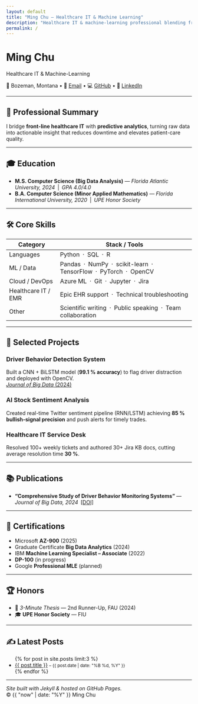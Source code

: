 ```yaml
---
layout: default
title: "Ming Chu — Healthcare IT & Machine Learning"
description: "Healthcare IT & machine-learning professional blending frontline support with data-driven innovation to improve patient care."
permalink: /
---
```


# **Ming Chu**  
Healthcare IT & Machine-Learning

📍 Bozeman, Montana  •  📧 [Email](mailto:mingcomputerscience@gmail.com)  •  💻 [GitHub](https://github.com/mingislight)  •  🔗 [LinkedIn](https://www.linkedin.com/in/mingislight)

---

## 🧠 Professional Summary

I bridge **front-line healthcare IT** with **predictive analytics**, turning raw data into actionable insight that reduces downtime and elevates patient-care quality.

---

## 🎓 Education

- **M.S. Computer Science (Big Data Analysis)** — *Florida Atlantic University, 2024* | *GPA 4.0/4.0*  
- **B.A. Computer Science (Minor Applied Mathematics)** — *Florida International University, 2020* | *UPE Honor Society*

---

## 🛠️ Core Skills

| **Category**             | **Stack / Tools**                                   |
|--------------------------|-----------------------------------------------------|
| Languages                | Python · SQL · R                                    |
| ML / Data                | Pandas · NumPy · scikit-learn · TensorFlow · PyTorch · OpenCV |
| Cloud / DevOps           | Azure ML · Git · Jupyter · Jira                      |
| Healthcare IT / EMR      | Epic EHR support · Technical troubleshooting         |
| Other                    | Scientific writing · Public speaking · Team collaboration |

---

## 💼 Selected Projects

### Driver Behavior Detection System  
Built a CNN + BiLSTM model (**99.1 % accuracy**) to flag driver distraction and deployed with OpenCV.  
[*Journal of Big Data* (2024)](https://doi.org/10.1186/s40537-024-00890-0)

### AI Stock Sentiment Analysis  
Created real-time Twitter sentiment pipeline (RNN/LSTM) achieving **85 % bullish-signal precision** and push alerts for timely trades.

### Healthcare IT Service Desk  
Resolved 100+ weekly tickets and authored 30+ Jira KB docs, cutting average resolution time **30 %**.

---

## 📚 Publications

- **“Comprehensive Study of Driver Behavior Monitoring Systems”** — *Journal of Big Data, 2024* [[DOI]](https://doi.org/10.1186/s40537-024-00890-0)

---

## 🧾 Certifications

- Microsoft **AZ-900** (2025)  
- Graduate Certificate **Big Data Analytics** (2024)  
- IBM **Machine Learning Specialist – Associate** (2022)  
- **DP-100** (in progress)  
- Google **Professional MLE** (planned)

---

## 🏆 Honors

- 🥉 *3-Minute Thesis* — 2nd Runner-Up, FAU (2024)  
- 🎓 **UPE Honor Society** — FIU

---

## ✍️ Latest Posts

<ul>
  {% for post in site.posts limit:3 %}
    <li><a href="{{ post.url }}">{{ post.title }}</a> <small>– {{ post.date | date: "%B %d, %Y" }}</small></li>
  {% endfor %}
</ul>

---

*Site built with Jekyll & hosted on GitHub Pages.*  
© {{ "now" | date: "%Y" }} Ming Chu
